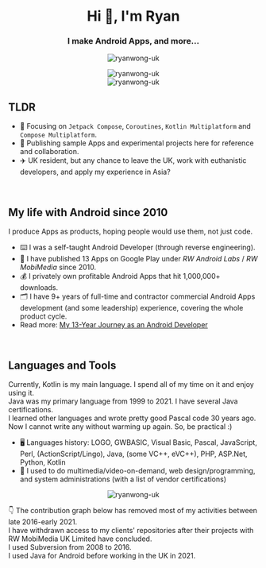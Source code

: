 <h1 align="center">Hi 👋, I'm Ryan</h1>
<h3 align="center">I make Android Apps, and more...</h3>
<p align="center"><img src="https://komarev.com/ghpvc/?username=ryanwong-uk&label=Profile%20views&color=b40e6f&style=flat" alt="ryanwong-uk" /></p>
<p align="center"><img src="https://github-readme-streak-stats.herokuapp.com/?user=ryanwong-uk&theme=dark" alt="ryanwong-uk" /><br/><img src="https://github-readme-stats-eight-theta.vercel.app/api?username=ryanwong-uk&show_icons=true&theme=dark&locale=en" alt="ryanwong-uk" /></p>

## TLDR

- 🌱 Focusing on `Jetpack Compose`, `Coroutines`, `Kotlin Multiplatform` and `Compose Multiplatform`.
- 📝 Publishing sample Apps and experimental projects here for reference and collaboration.
- ✈️ UK resident, but any chance to leave the UK, work with euthanistic developers, and apply my experience in Asia?

&nbsp;

## My life with Android since 2010

I produce Apps as products, hoping people would use them, not just code.

- ⌨️ I was a self-taught Android Developer (through reverse engineering).
- 📱 I have published 13 Apps on Google Play under _RW Android Labs_ / _RW MobiMedia_ since 2010.
- 💰 I privately own profitable Android Apps that hit 1,000,000+ downloads.
- 🗂 I have 9+ years of full-time and contractor commercial Android Apps development (and some leadership) experience, covering the whole product cycle.
- Read more: [My 13-Year Journey as an Android Developer](https://medium.com/@callmeryan/my-13-year-journey-as-an-android-developer-part-1-reflections-c21900e117d9)

&nbsp;

## Languages and Tools

Currently, Kotlin is my main language. I spend all of my time on it and enjoy using it. <br/>
Java was my primary language from 1999 to 2021. I have several Java certifications. <br/>
I learned other languages and wrote pretty good Pascal code 30 years ago. Now I cannot write any without warming up again. So, be practical :)<br/>

- 🖥 Languages history: LOGO, GWBASIC, Visual Basic, Pascal, JavaScript, Perl, (ActionScript/Lingo), Java, (some VC++, eVC++), PHP, ASP.Net, Python, Kotlin 
- 💼 I used to do multimedia/video-on-demand, web design/programming, and system administrations (with a list of vendor certifications)

<p align="center"><img src="https://github-readme-stats-eight-theta.vercel.app/api/top-langs?username=ryanwong-uk&show_icons=true&locale=en&layout=compact" alt="ryanwong-uk" /></p>

👇 The contribution graph below has removed most of my activities between late 2016-early 2021. <br/>
I have withdrawn access to my clients' repositories after their projects with RW MobiMedia UK Limited have concluded.<br/>
I used Subversion from 2008 to 2016. <br/>
I used Java for Android before working in the UK in 2021.

<!---
ryanwong-uk/ryanwong-uk is a ✨ special ✨ repository because its `README.md` (this file) appears on your GitHub profile.
You can click the Preview link to take a look at your changes.
--->
